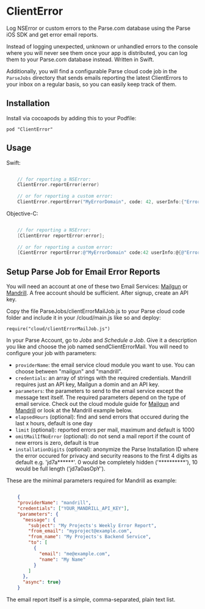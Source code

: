 ClientError
=========

Log NSError or custom errors to the Parse.com database using the Parse iOS SDK and get error email reports.

Instead of logging unexpected, unknown or unhandled errors to the console where you will never see them once your app is distributed, you can log them to your Parse.com database instead.
Written in Swift.
                   
Additionally, you will find a configurable Parse cloud code job in the `ParseJobs` directory that sends emails reporting the latest ClientErrors to your inbox on a regular basis,
so you can easily keep track of them.

## Installation
Install via cocoapods by adding this to your Podfile:

	pod "ClientError"

## Usage

Swift:

```swift

	// for reporting a NSError:
	ClientError.reportError(error)
	
	// or for reporting a custom error:
	ClientError.reportError("MyErrorDomain", code: 42, userInfo:{"ErrorDescription": "unexpected response"})
```


Objective-C:

```objective-c

	// for reporting a NSError:
	[ClientError reportError:error];
	
	// or for reporting a custom error:
	[CientError reportError:@"MyErrorDomain" code:42 userInfo:@{@"ErrorDescription": @"unexpected response"}];
```

## Setup Parse Job for Email Error Reports

You will need an account at one of these two Email Services: [Mailgun](http://www.mailgun.com) or [Mandrill](http://www.mandrill.com). A free account should be sufficient. After signup, create an API key.

Copy the file ParseJobs/clientErrorMailJob.js to your Parse cloud code folder and include it in your /cloud/main.js like so and deploy:

	require("cloud/clientErrorMailJob.js")
	
In your Parse Account, go to *Jobs* and *Schedule a Job*. Give it a description you like and choose the job named sendClientErrorMail. You will need to configure your job with parameters:

* `providerName`: the email service cloud module you want to use. You can choose between "mailgun" and "mandrill". 
* `credentials`: an array of strings with the required credentials. Mandrill requires just an API key, Mailgun a domin and an API key.
* `parameters`: the parameters to send to the email service except the message text itself. The required parameters depend on the type of email service. Check out the cloud module guide for [Mailgun](https://www.parse.com/docs/cloud_modules_guide#mailgun) and [Mandrill](https://www.parse.com/docs/cloud_modules_guide#mandrill) or look at the Mandrill example below.
* `elapsedHours` (optional): find and send errors that occured during the last x hours, default is one day
* `limit` (optional): reported errors per mail, maximum and default is 1000 
* `omitMailIfNoError` (optional): do not send a mail report if the count of new errors is zero, default is true
* `installationDigits` (optional): anonymize the Parse Installation ID where the error occured for privacy and security reasons to the first 4 digits as default e.g. 'jd7a\*\*\*\*\*\*'. 0 would be completely hidden ('\*\*\*\*\*\*\*\*\*\*'), 10 would be full length ('jd7a0asOpY').

These are the minimal parameters required for Mandrill as example:

```json

	{
	"providerName": "mandrill",
	"credentials": ["YOUR_MANDRILL_API_KEY"],
	"parameters": {
	  "message": {
	    "subject": "My Projects's Weekly Error Report",
	    "from_email": "myproject@example.com",
	    "from_name": "My Projects's Backend Service",
	    "to": [
	      {
	        "email": "me@example.com",
	        "name": "My Name"
	      }
	    ]
	  },
	  "async": true}
	}
```

The email report itself is a simple, comma-separated, plain text list.